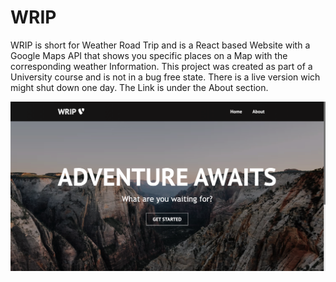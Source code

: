 # WRIP
WRIP is short for Weather Road Trip and is a React based Website with a Google Maps API that shows you specific places on a Map with the corresponding weather Information. This project was created as part of a University course and is not in a bug free state.
There is a live version wich might shut down one day. The Link is under the About section.

![Image](Dokumentation/screen.png)


